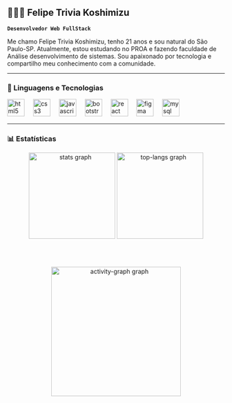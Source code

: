 ##  ​👨🏾‍💻​ Felipe Trivia Koshimizu 

**`Desenvolvedor Web FullStack`**

Me chamo Felipe Trivia Koshimizu, tenho 21 anos e sou natural do São Paulo-SP. Atualmente, estou estudando no PROA e fazendo faculdade de Análise desenvolvimento de sistemas. Sou apaixonado por tecnologia e compartilho meu conhecimento com a comunidade.

___

### 🤖 Linguagens e Tecnologias

<div align="left">
  <img src="https://cdn.jsdelivr.net/gh/devicons/devicon/icons/html5/html5-original.svg" height="40" alt="html5 logo"  />
  <img width="12" />
  <img src="https://cdn.jsdelivr.net/gh/devicons/devicon/icons/css3/css3-original.svg" height="40" alt="css3 logo"  />
  <img width="12" />
  <img src="https://cdn.jsdelivr.net/gh/devicons/devicon/icons/javascript/javascript-plain.svg" height="40" alt="javascript logo"  />
  <img width="12" />
  <img src="https://cdn.jsdelivr.net/gh/devicons/devicon/icons/bootstrap/bootstrap-original.svg" height="40" alt="bootstrap logo"  />
  <img width="12" />
  <img src="https://cdn.jsdelivr.net/gh/devicons/devicon/icons/react/react-original.svg" height="40" alt="react logo"  />
  <img width="12" />
  <img src="https://cdn.jsdelivr.net/gh/devicons/devicon/icons/figma/figma-original.svg" height="40" alt="figma logo"  />
  <img width="12" />
  <img src="https://cdn.jsdelivr.net/gh/devicons/devicon/icons/mysql/mysql-original.svg" height="40" alt="mysql logo"  />
  <img width="12" />
</div>

___

### 📊 Estatísticas

<div align="center">
  <img src="https://github-readme-stats.vercel.app/api?username=Felipe-Koshimizu&hide_title=false&hide_rank=false&show_icons=true&include_all_commits=true&count_private=true&disable_animations=false&theme=dark" height="200" alt="stats graph" />
  <img src="https://github-readme-stats.vercel.app/api/top-langs?username=Felipe-Koshimizu&locale=pt-br&hide_title=false&layout=compact&card_width=320&langs_count=7&theme=dark&hide_border=false" height="200" alt="top-langs graph" />
</div>

<br></br>

<div align="center">
  <img src="https://github-readme-activity-graph.vercel.app/graph?username=Felipe-Koshimizu&radius=16&theme=react&area=true&order=5" height="300" alt="activity-graph graph"  />
</div>

<br></br>
